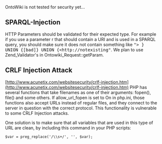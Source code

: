 OntoWiki is not tested for security yet...

## SPARQL-Injection

HTTP Parameters should be validated for their expected type. For example if you use a parameter r that should contain a URI and is used in a SPARQL query, you should make sure it does not contain something like <tt>"&gt; } UNION {[bad]} UNION {&lt;http://notexisting"</tt>. We plan to use Zend\_Validator's in Ontowiki\_Request::getParam.

## CRLF Injection Attack

[http://www.acunetix.com/websitesecurity/crlf-injection.htm](http://www.acunetix.com/websitesecurity/crlf-injection.htm) PHP has several functions that take filenames as one of their arguments: fopen(), file() and some others. If allow\_url\_fopen is set to On in php.ini, those functions also accept URLs instead of regular files, and they connect to the server in question with the correct protocol. This functionality is vulnerable to some CRLF Injection attacks.

One solution is to make sure that all variables that are used in this type of URL are clean, by including this command in your PHP scripts:

```
$var = preg_replace('/\\s+/', '', $var);
```
